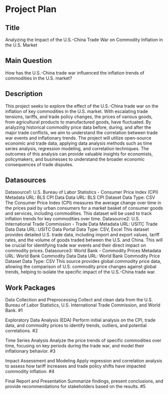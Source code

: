 # Project Plan

## Title
Analyzing the Impact of the U.S.-China Trade War on Commodity Inflation in the U.S. Market

## Main Question

How has the U.S.-China trade war influenced the inflation trends of commodities in the U.S. market?

## Description

This project seeks to explore the effect of the U.S.-China trade war on the inflation of key commodities in the U.S. market. With escalating trade tensions, tariffs, and trade policy changes, the prices of various goods, from agricultural products to manufactured goods, have fluctuated. By analyzing historical commodity price data before, during, and after the major trade conflicts, we aim to understand the correlation between trade war events and inflationary trends. The project will utilize open-source economic and trade data, applying data analysis methods such as time series analysis, regression modeling, and correlation techniques. The outcomes of this analysis can provide valuable insights for economists, policymakers, and businesses to understand the broader economic consequences of trade disputes.

## Datasources
Datasource1: U.S. Bureau of Labor Statistics - Consumer Price Index (CPI)
Metadata URL: BLS CPI Data
Data URL: BLS CPI Dataset
Data Type: CSV
The Consumer Price Index (CPI) measures the average change over time in the prices paid by urban consumers for a market basket of consumer goods and services, including commodities. This dataset will be used to track inflation trends for key commodities over time.
Datasource2: U.S. International Trade Commission - Trade Data
Metadata URL: USITC Trade Data
Data URL: USITC Data Portal
Data Type: CSV, Excel
This dataset provides detailed U.S. trade data, including import and export values, tariff rates, and the volume of goods traded between the U.S. and China. This will be crucial for identifying trade war events and their direct impact on commodity prices.
Datasource3: World Bank - Commodity Prices
Metadata URL: World Bank Commodity Data
Data URL: World Bank Commodity Price Dataset
Data Type: CSV
This source provides global commodity price data, allowing the comparison of U.S. commodity price changes against global trends, helping to isolate the specific impact of the U.S.-China trade war.

## Work Packages

Data Collection and Preprocessing
Collect and clean data from the U.S. Bureau of Labor Statistics, U.S. International Trade Commission, and World Bank.
#1

Exploratory Data Analysis (EDA)
Perform initial analysis on the CPI, trade data, and commodity prices to identify trends, outliers, and potential correlations.
#2

Time Series Analysis
Analyze the price trends of specific commodities over time, focusing on key periods during the trade war, and model their inflationary behavior.
#3

Impact Assessment and Modeling
Apply regression and correlation analysis to assess how tariff increases and trade policy shifts have impacted commodity inflation.
#4

Final Report and Presentation
Summarize findings, present conclusions, and provide recommendations for stakeholders based on the results.
#5







